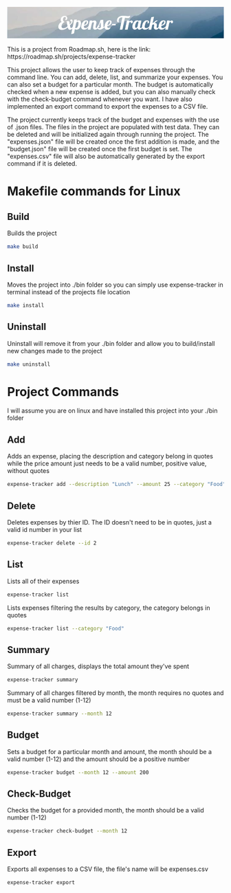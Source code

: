 <p align="center">
<img src="images/Expense-Tracker.png" alt="Banner picture"/>
</p>
This is a project from Roadmap.sh, here is the link: https://roadmap.sh/projects/expense-tracker
<p></p>
This project allows the user to keep track of expenses through the command line. You can add, delete, list, and summarize your expenses. You can also set a budget for a particular month. The budget is automatically checked when a new expense is added, but you can also manually  check with the check-budget command whenever you want. I have also implemented an export command to export the expenses to a CSV file.
<p></p>
The project currently keeps track of the budget and expenses with the use of .json files. The files in the project are populated with test data. They can be deleted and will be initialized again through running the project. The "expenses.json" file will be created once the first addition is made, and the "budget.json" file will be created once the first budget is set. The "expenses.csv" file will also be automatically generated by  the export command if it is deleted.

# Makefile commands for Linux

## Build
Builds the project 
```bash
make build
```
## Install
Moves the project into ./bin folder so you can simply use expense-tracker in terminal instead of the projects file location
```bash
make install
```

## Uninstall
Uninstall will remove it from your ./bin folder and allow you to build/install new changes made to the project
```bash
make uninstall
```

# Project Commands
 I will assume you are on linux and have installed this project into your ./bin folder

## Add
Adds an expense, placing the description and category belong in quotes while the price amount just needs to be a valid number, positive value, without quotes
```bash
expense-tracker add --description "Lunch" --amount 25 --category "Food"
```

## Delete
Deletes expenses by thier ID. The ID doesn't need to be in quotes, just a valid id number in your list
```bash
expense-tracker delete --id 2
```

## List 
Lists all of their expenses
```bash
expense-tracker list
```
Lists expenses filtering the results by category, the category belongs in quotes
```bash
expense-tracker list --category "Food"
```

## Summary
Summary of all charges, displays the total amount they've spent
```bash
expense-tracker summary
```
Summary of all charges filtered by month, the month requires no quotes and must be a valid number (1-12)
```bash
expense-tracker summary --month 12
```

## Budget 
Sets a budget for a particular month and amount, the month should be a valid number (1-12) and the amount should be a positive number
```bash
expense-tracker budget --month 12 --amount 200
```

## Check-Budget
Checks the budget for a provided month, the month should be a valid number (1-12)
```bash
expense-tracker check-budget --month 12
```

## Export
Exports all expenses to a CSV file, the file's name will be expenses.csv
```bash
expense-tracker export
```